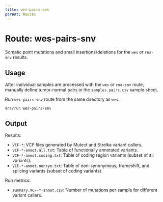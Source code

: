 ```yaml
---
title: wes-pairs-snv
parent: Routes
---
```


# Route: wes-pairs-snv

Somatic point mutations and small insertions/deletions for the `wes` or `rna-snv` results.

## Usage

After individual samples are processed with the `wes` or `rna-snv` route,
manually define tumor-normal pairs in the `samples.pairs.csv` sample sheet.

Run `wes-pairs-snv` route from the same directory as `wes`.

```
sns/run wes-pairs-snv
```

## Output

Results:

* `VCF-*`: VCF files generated by Mutect and Strelka variant callers.
* `VCF-*-annot.all.txt`: Table of functionally annotated variants.
* `VCF-*-annot.coding.txt`: Table of coding region variants (subset of all variants).
* `VCF-*-annot.nonsyn.txt`: Table of non-synonymous, frameshift, and splicing variants (subset of coding variants).

Run metrics:

* `summary.VCF-*-annot.csv`: Number of mutations per sample for different variant callers.
